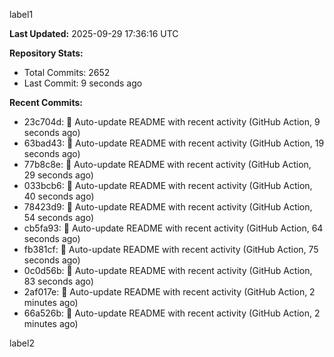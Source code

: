
label1 
<!-- ACTIVITY_START -->
**Last Updated:** 2025-09-29 17:36:16 UTC

**Repository Stats:**
- Total Commits: 2652
- Last Commit: 9 seconds ago

**Recent Commits:**
- 23c704d: 🤖 Auto-update README with recent activity (GitHub Action, 9 seconds ago)
- 63bad43: 🤖 Auto-update README with recent activity (GitHub Action, 19 seconds ago)
- 77b8c8e: 🤖 Auto-update README with recent activity (GitHub Action, 29 seconds ago)
- 033bcb6: 🤖 Auto-update README with recent activity (GitHub Action, 40 seconds ago)
- 78423d9: 🤖 Auto-update README with recent activity (GitHub Action, 54 seconds ago)
- cb5fa93: 🤖 Auto-update README with recent activity (GitHub Action, 64 seconds ago)
- fb381cf: 🤖 Auto-update README with recent activity (GitHub Action, 75 seconds ago)
- 0c0d56b: 🤖 Auto-update README with recent activity (GitHub Action, 83 seconds ago)
- 2af017e: 🤖 Auto-update README with recent activity (GitHub Action, 2 minutes ago)
- 66a526b: 🤖 Auto-update README with recent activity (GitHub Action, 2 minutes ago)
<!-- ACTIVITY_END -->

label2
